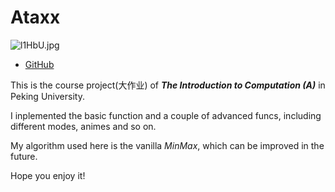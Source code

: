 # Ataxx

![l1HbU.jpg](https://s1.328888.xyz/2022/07/19/l1HbU.jpg)

- [GitHub](https://github.com/yxKryptonite/Ataxx)

This is the course project(大作业) of ***The Introduction to Computation (A)*** in Peking University.

I inplemented the basic function and a couple of advanced funcs, including different modes, animes and so on.

My algorithm used here is the vanilla *MinMax*, which can be improved in the future.

Hope you enjoy it!